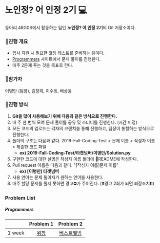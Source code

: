 # 노인정? 어 인정 2기 :computer:

동아리 4RG0S에서 활동하는 팀인 **노인정? 어 인정 2기**의 Git 저장소이다.

### :page_facing_up:진행 개요

- 입사 지원 시 필요한 코딩 테스트를 준비하는 팀이다.
- [Programmers](<https://programmers.co.kr/>) 사이트에서 문제 풀이를 진행한다.
- 매주 2문제 푸는 것을 목표로 한다.

### :baby:참가자

이병만 (팀장), 김창희, 이수정, 배상웅

### :pushpin:진행 방식

1. **Git을 많이 사용해보기 위해 다음과 같은 방식으로 진행한다.**
2. 매 주 한 번씩 모여 문제 풀이를 공유 및 스터디를 진행한다. (시간 미정)
3. 모든 코드의 업로드는 각자의 브랜치를 통해 진행하고, 팀장이 통합하는 방식으로 진행한다. 
4. 폴더의 구조는 다음과 같다. 2019-Fall-Coding-Test > 문제 이름 > 작성자 이름 > 제출한 코드 파일 
   - **ex) 2019-Fall-Coding-Test/타켓넘버/이병만/Solution.py**
5. 구현한 코드에 대한 설명은 작성자 이름 폴더에 :notebook_with_decorative_cover:README에 작성한다.
6. Pull request 이름은 다음과 같다. "[작성자 이름]문제 이름" 
   - **ex) [이병만] 타겟넘버**
7. 사용 언어는 문제 풀이자가 원하는 언어를 사용한다.
8. 매주 할당 문제를 풀지 못하면 경고:no_entry:가 주어진다. (:heavy_exclamation_mark::heavy_exclamation_mark:경고 2회가 되면 퇴장조치:heavy_exclamation_mark::heavy_exclamation_mark:)

### Problem List

##### Programmers

|        |                          Problem 1                           |                          Problem 2                           |
| :----: | :----------------------------------------------------------: | :----------------------------------------------------------: |
| 1 week | [위장](https://programmers.co.kr/learn/courses/30/lessons/42578) | [베스트앨범](<https://programmers.co.kr/learn/courses/30/lessons/42579>) |
